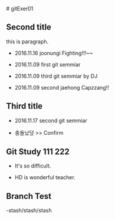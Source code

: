 ﻿﻿# gitExer01

## Second title

this is paragraph.

- 2016.11.16 joonungi Fighting!!!~~

- 2016.11.09 first git semmiar

- 2016.11.09 third git semmiar by DJ

- 2016.11.09 second jaehong Capzzang!!

## Third title

- 2016.11.17 second git semmiar

- 충돌났당 >> Confirm

## Git Study 111 222

- It's so difficult.


- HD is wonderful teacher.

## Branch Test 

-stash/stash/stash 
